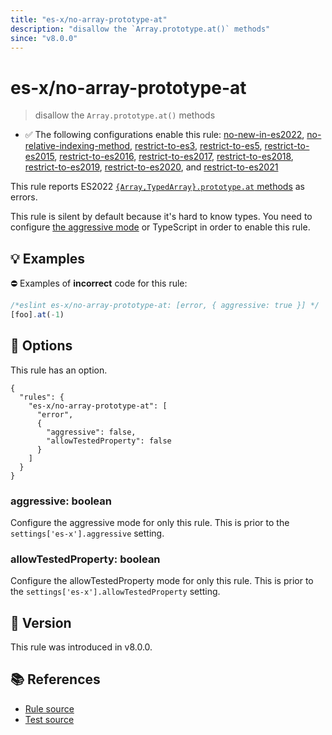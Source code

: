 ```yaml
---
title: "es-x/no-array-prototype-at"
description: "disallow the `Array.prototype.at()` methods"
since: "v8.0.0"
---
```


# es-x/no-array-prototype-at
> disallow the `Array.prototype.at()` methods

- ✅ The following configurations enable this rule: [no-new-in-es2022], [no-relative-indexing-method], [restrict-to-es3], [restrict-to-es5], [restrict-to-es2015], [restrict-to-es2016], [restrict-to-es2017], [restrict-to-es2018], [restrict-to-es2019], [restrict-to-es2020], and [restrict-to-es2021]

This rule reports ES2022 [`{Array,TypedArray}.prototype.at` methods](https://github.com/tc39/proposal-relative-indexing-method) as errors.

This rule is silent by default because it's hard to know types. You need to configure [the aggressive mode](../#the-aggressive-mode) or TypeScript in order to enable this rule.

## 💡 Examples

⛔ Examples of **incorrect** code for this rule:

<eslint-playground type="bad">

```js
/*eslint es-x/no-array-prototype-at: [error, { aggressive: true }] */
[foo].at(-1)
```

</eslint-playground>

## 🔧 Options

This rule has an option.

```jsonc
{
  "rules": {
    "es-x/no-array-prototype-at": [
      "error",
      {
        "aggressive": false,
        "allowTestedProperty": false
      }
    ]
  }
}
```

### aggressive: boolean

Configure the aggressive mode for only this rule.
This is prior to the `settings['es-x'].aggressive` setting.

### allowTestedProperty: boolean

Configure the allowTestedProperty mode for only this rule.
This is prior to the `settings['es-x'].allowTestedProperty` setting.

## 🚀 Version

This rule was introduced in v8.0.0.

## 📚 References

- [Rule source](https://github.com/eslint-community/eslint-plugin-es-x/blob/master/lib/rules/no-array-prototype-at.js)
- [Test source](https://github.com/eslint-community/eslint-plugin-es-x/blob/master/tests/lib/rules/no-array-prototype-at.js)

[no-new-in-es2022]: ../configs/index.md#no-new-in-es2022
[no-relative-indexing-method]: ../configs/index.md#no-relative-indexing-method
[restrict-to-es3]: ../configs/index.md#restrict-to-es3
[restrict-to-es5]: ../configs/index.md#restrict-to-es5
[restrict-to-es2015]: ../configs/index.md#restrict-to-es2015
[restrict-to-es2016]: ../configs/index.md#restrict-to-es2016
[restrict-to-es2017]: ../configs/index.md#restrict-to-es2017
[restrict-to-es2018]: ../configs/index.md#restrict-to-es2018
[restrict-to-es2019]: ../configs/index.md#restrict-to-es2019
[restrict-to-es2020]: ../configs/index.md#restrict-to-es2020
[restrict-to-es2021]: ../configs/index.md#restrict-to-es2021
